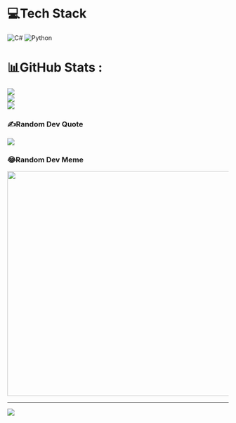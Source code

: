 
# 💻Tech Stack
![C#](https://img.shields.io/badge/c%23-%23239120.svg?style=for-the-badge&logo=c-sharp&logoColor=white) ![Python](https://img.shields.io/badge/python-3670A0?style=for-the-badge&logo=python&logoColor=ffdd54)
# 📊GitHub Stats :
![](https://github-readme-stats.vercel.app/api?username=Poeeno&theme=dark&hide_border=false&include_all_commits=false&count_private=false)<br/>
![](https://github-readme-streak-stats.herokuapp.com/?user=Poeeno&theme=dark&hide_border=false)<br/>
![](https://github-readme-stats.vercel.app/api/top-langs/?username=Poeeno&theme=dark&hide_border=false&include_all_commits=false&count_private=false&layout=compact)

### ✍️Random Dev Quote
![](https://quotes-github-readme.vercel.app/api?type=horizontal&theme=dark)

### 😂Random Dev Meme
<img src="https://random-memer.herokuapp.com/" width="512px"/>

---
[![](https://visitcount.itsvg.in/api?id=Poeeno&icon=1&color=0)](https://visitcount.itsvg.in)
